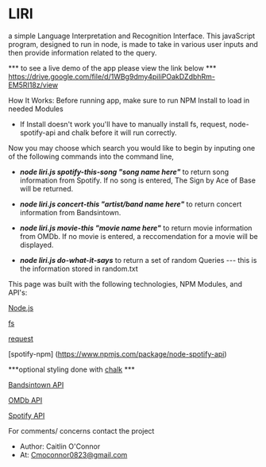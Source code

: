 # LIRI
a simple Language Interpretation and Recognition Interface. This javaScript program, designed to run in node, is made to take in various user inputs and then provide information related to the query.

*** to see a live demo of the app please view the link below ***
https://drive.google.com/file/d/1WBg9dmy4piIiPOakDZdbhRm-EM5RI18z/view

How It Works:
Before running app, make sure to run NPM Install to load in needed Modules
- If Install doesn't work you'll have to manually install fs, request, node-spotify-api and chalk before it will run correctly.

Now you may choose which search you would like to begin by inputing one of the following commands into the command line,



- ***node liri.js spotify-this-song "song name here"*** to return song information from Spotify. If no song is entered, The Sign by Ace of Base will be returned.
  
- ***node liri.js concert-this "artist/band name here"*** to return concert information from Bandsintown. 
  
- ***node liri.js movie-this "movie name here"*** to return movie information from OMDb. If no movie is entered, a reccomendation for a movie will be displayed.
  
- ***node liri.js do-what-it-says*** to return a set of random Queries --- this is the information stored in random.txt



This page was built with the following technologies, NPM Modules, and API's:

[Node.js](https://nodejs.org/en/)

[fs](https://www.npmjs.com/package/fs)

[request](https://www.npmjs.com/package/request)

[spotify-npm] (https://www.npmjs.com/package/node-spotify-api)

***optional styling done with [chalk](https://www.npmjs.com/package/chalk) ***

[Bandsintown API](http://www.artists.bandsintown.com/bandsintown-api)

[OMDb API](http://www.omdbapi.com/)

[Spotify API](https://developer.spotify.com/documentation/web-api/)




For comments/ concerns contact the project 
* Author: Caitlin O'Connor  
* At: Cmoconnor0823@gmail.com
